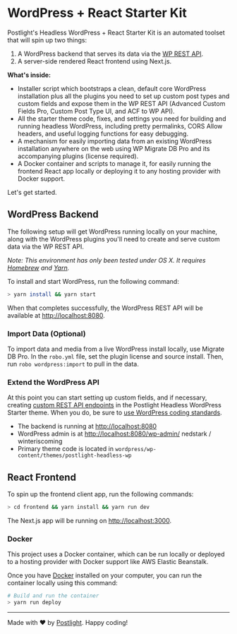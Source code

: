 # WordPress + React Starter Kit

Postlight's Headless WordPress + React Starter Kit is an automated toolset that will spin up two things:

1. A WordPress backend that serves its data via the [WP REST API](https://developer.wordpress.org/rest-api/).
2. A server-side rendered React frontend using Next.js.

**What's inside:**

* Installer script which bootstraps a clean, default core WordPress installation plus all the plugins you need to set up custom post types and custom fields and expose them in the WP REST API (Advanced Custom Fields Pro, Custom Post Type UI, and ACF to WP API).
* All the starter theme code, fixes, and settings you need for building and running headless WordPress, including pretty permalinks, CORS Allow headers, and useful logging functions for easy debugging.
* A mechanism for easily importing data from an existing WordPress installation anywhere on the web using WP Migrate DB Pro and its accompanying plugins (license required).
* A Docker container and scripts to manage it, for easily running the frontend React app locally or deploying it to any hosting provider with Docker support.

Let's get started.

## WordPress Backend

The following setup will get WordPress running locally on your machine, along with the WordPress plugins you'll need to create and serve custom data via the WP REST API.

_Note: This environment has only been tested under OS X. It requires [Homebrew](https://brew.sh/) and [Yarn](https://yarnpkg.com/en/)._

To install and start WordPress, run the following command:

```zsh
> yarn install && yarn start
```

When that completes successfully, the WordPress REST API will be available at [http://localhost:8080](http://localhost:8080).

### Import Data (Optional)

To import data and media from a live WordPress install locally, use Migrate DB Pro. In the `robo.yml` file, set the plugin license and source install. Then, run `robo wordpress:import` to pull in the data.

### Extend the WordPress API

At this point you can start setting up custom fields, and if necessary, creating [custom REST API endpoints](https://developer.wordpress.org/rest-api/extending-the-rest-api/adding-custom-endpoints/) in the Postlight Headless WordPress Starter theme. When you do, be sure to [use WordPress coding standards](https://github.com/postlight/headless-wp-starter/blob/master/wordpress/wp-content/themes/postlight-headless-wp/README.md).

* The backend is running at [http://localhost:8080](http://localhost:8080)
* WordPress admin is at [http://localhost:8080/wp-admin/](http://localhost:8080/wp-admin/)  nedstark / winteriscoming
* Primary theme code is located in `wordpress/wp-content/themes/postlight-headless-wp`

## React Frontend

To spin up the frontend client app, run the following commands:

```zsh
> cd frontend && yarn install && yarn run dev
```

The Next.js app will be running on [http://localhost:3000](http://localhost:3000).

### Docker

This project uses a Docker container, which can be run locally or deployed to a hosting provider with Docker support like AWS Elastic Beanstalk.

Once you have [Docker](https://www.docker.com/) installed on your computer, you can run the container locally using this command:

```zsh
# Build and run the container
> yarn run deploy
```

---

Made with ❤️ by [Postlight](https://postlight.com). Happy coding!
